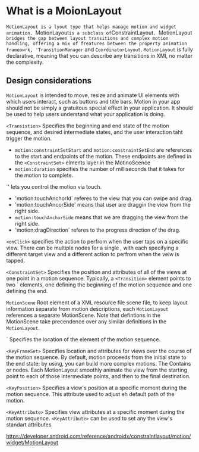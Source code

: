 # What is a MoionLayout
`MotionLayout is a lyout type that helps manage motion and widget animation. `MotionLayout` is a subclass of `ConstraintLayout`. `MotionLayout` bridges the gap between layout transitions and complex motion handling, offering a mix of freatures between the property animation frameowrk, 'TransitionManager` and `CoordinatorLayout`. `MotionLayout` is fully declarative, meaning that you can describe any transitions in XMl, no matter the complexity. 

## Design considerations
`MotionLayout` is intended to move, resize and animate UI elements with which users interact, such as buttons and title bars. Motion in your app should not be simply a gratuitous special effect in your application. It should be used to help users understand what your application is doing. 

`<Transistion>` Specifies the beginning and end state of the motion sequence, and desired intermediate states, and the user interaction taht trigger the motion.
  - `motion:constraintSetStart` and `motion:constraintSetEnd` are references to the start and endpoints of the motion. These endpoints are defined in the `<ConstraintSet>` elments layer in the MotinoScence
  - `motion:duration` specifies the number of milliseconds that it takes for the motion to complete. 
  
`<OnSwipe>' lets you control the motion via touch. 
  - 'motion:touchAnchorId` referes to the view that you can swipe and drag.
  - 'motion:touchAncorSide' means that user are draggin the view from the right side. 
  - `motion:touchAnchorSide` means that we are dragging the view from the right side. 
  - 'motion:dragDirection` referes to the progress direction of the drag.
  
`<onClick>` specifies the action to perfrom when the user taps on a specific view. There can be multiple <onCLick> nodes for a single <Transition>, with each <onClick> specifying a different target view and a different action to perfrom when the veiw is tapped. 

  
`<ConstraintSet>` Specifies the position and attributes of all of the views at one point in a motion sequence. Typically, a `<Transition>` element points to two `<ConstraintSet> elements, one defining the beginning of the motion sequence and one defining the end. 

`MotionScene` Root element of a XML resource file scene file, to keep layout information separate from motion descriptions, each `MotionLayout` references a separate MotionScene. Note that defintions in the MotionScene take precendence over any similar definitions in the `MotionLayout`. 

`<Constraint> Specifies the location of the element of the motion sequence. 

`<KeyFrameSet>` Specifies location and attributes for views over the course of the motion sequence. By default, motion proceeds from the initial state to the end state; by using<KeyFrameSet>, you can build more complex motions. The <KeyFrameSet>Contains <KeyPosition> or <Key Attribute> nodes. Each MotionLayout smoothly animate the view from the starting point to each of those intermediate points, and then to the final destination. 

`<KeyPosition>` Specifies a view's position at a specific moment during the motion sequence. This attribute used to adjust eh default path of the motion.

`<KeyAttribute>` Specifies view attributes at a specific moment during the motion sequence. `<KeyAttribute>` can be used to set any the view's standart attributes. 


https://developer.android.com/reference/androidx/constraintlayout/motion/widget/MotionLayout


